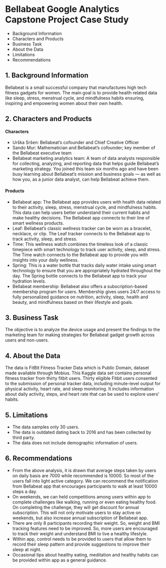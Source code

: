# Bellabeat Google Analytics Capstone Project Case Study 

- Background Information
- Characters and Products
- Business Task
- About the Data
- Limitations
- Recommendations

## 1. Background Information

Bellabeat is a small successful company that manufactures high tech fitness gadgets for women. The main goal is to provide health related data like sleep, stress, menstrual cycle, and mindfulness habits ensuring, inspiring and empowering women about their own health.

## 2. Characters and Products
#### Characters
-  Urška Sršen: Bellabeat’s cofounder and Chief Creative Officer 
- Sando Mur: Mathematician and Bellabeat’s cofounder; key member of the Bellabeat executive team 
- Bellabeat marketing analytics team: A team of data analysts responsible for collecting, analyzing, and reporting data that helps guide Bellabeat’s marketing strategy. You joined this team six months ago and have been busy learning about Bellabeat’s mission and business goals — as well as how you, as a junior data analyst, can help Bellabeat achieve them.
#### Products
- Bellabeat app: The Bellabeat app provides users with health data related to their activity, sleep, stress, menstrual cycle, and mindfulness habits. This data can help users better understand their current habits and make healthy decisions. The Bellabeat app connects to their line of smart wellness products. 
- Leaf: Bellabeat’s classic wellness tracker can be worn as a bracelet, necklace, or clip. The Leaf tracker connects to the Bellabeat app to track activity, sleep, and stress. 
- Time: This wellness watch combines the timeless look of a classic timepiece with smart technology to track user activity, sleep, and stress. The Time watch connects to the Bellabeat app to provide you with insights into your daily wellness. 
- Spring: This is a water bottle that tracks daily water intake using smart technology to ensure that you are appropriately hydrated throughout the day. The Spring bottle connects to the Bellabeat app to track your hydration levels. 
- Bellabeat membership: Bellabeat also offers a subscription-based membership program for users. Membership gives users 24/7 access to fully personalized guidance on nutrition, activity, sleep, health and beauty, and mindfulness based on their lifestyle and goals.

## 3. Business Task
The objective is to analyze the device usage and present the findings to the marketing team for making strategies for Bellabeat gadget growth across users and non-users.

## 4. About the Data
The data is FitBit Fitness Tracker Data which is Public Domain, dataset made available through Mobius. This Kaggle data set contains personal fitness tracker from thirty fitbit users. Thirty eligible Fitbit users consented to the submission of personal tracker data, including minute-level output for physical activity, heart rate, and sleep monitoring. It includes information about daily activity, steps, and heart rate that can be used to explore users’ habits.

## 5. Limitations
- The data samples only 30 users.
- The data is outdated dating back to 2016 and has been collected by third party.
- The data does not include demographic information of users.

## 6. Recommendations
- From the above analysis, it is drawn that average steps taken by users on daily basis are 7000 while recommended is 10000. So most of the users fall into light active category. We can recommend the notification from Bellabeat app that encourages participants to walk at least 10000 steps a day.
- On weekends, we can held competitions among users within app to complete challenges like walking, running or even eating healthy food. On completing the challenge, they will get discount for annual subscription. This will not only motivate users to stay active on weekends, but also increase annual subscription of Bellabeat app.
- There are only 8 participants recording their weight. So, weight and BMI tracking features need to be improved. So, more users are encouraged to track their weight and understand BMI to live a healthy lifestyle.
- Within app, control needs to be provided to users that allow them to record their sleep pattern and provide suggestions to improve their sleep at night.
- Occasional tips about healthy eating, meditation and healthy habits can be provided within app as a general guidance.


